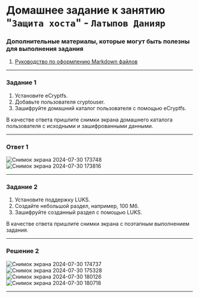 # Домашнее задание к занятию "`Защита хоста`" - `Латыпов Данияр`

   
### Дополнительные материалы, которые могут быть полезны для выполнения задания

1. [Руководство по оформлению Markdown файлов](https://gist.github.com/Jekins/2bf2d0638163f1294637#Code)

---

### Задание 1  

 1. Установите eCryptfs.
 2. Добавьте пользователя cryptouser.
 3. Зашифруйте домашний каталог пользователя с помощью eCryptfs.

   В качестве ответа пришлите снимки экрана домашнего каталога пользователя с исходными и зашифрованными данными.
   
---

### Ответ 1

 ![Снимок экрана 2024-07-30 173748](https://github.com/user-attachments/assets/1414b96e-72e3-480f-804d-e33ddbc266c3)
![Снимок экрана 2024-07-30 173816](https://github.com/user-attachments/assets/58ec25ad-4fc3-4dc5-8068-4d5735ab2066)


---

### Задание 2 

 1. Установите поддержку LUKS.
 2. Создайте небольшой раздел, например, 100 Мб.
 3. Зашифруйте созданный раздел с помощью LUKS.

   В качестве ответа пришлите снимки экрана с поэтапным выполнением задания.

---
### Решение 2

![Снимок экрана 2024-07-30 174737](https://github.com/user-attachments/assets/75310f2b-72b4-4555-95c2-32f6ee95b393)
![Снимок экрана 2024-07-30 175328](https://github.com/user-attachments/assets/3e0de5cb-2a10-4ca3-aefa-f1d012f18d39)
![Снимок экрана 2024-07-30 180126](https://github.com/user-attachments/assets/0aec638c-9f94-4aae-ab0e-074ae680467c)
![Снимок экрана 2024-07-30 180718](https://github.com/user-attachments/assets/dbae0a42-f959-4790-80ba-c0b2b913894b)


---

